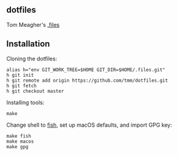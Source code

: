 ## dotfiles

Tom Meagher's [.files](https://en.wikipedia.org/wiki/Hidden_file_and_hidden_directory)

## Installation

Cloning the dotfiles:

```
alias h="env GIT_WORK_TREE=$HOME GIT_DIR=$HOME/.files.git"
h git init
h git remote add origin https://github.com/tmm/dotfiles.git
h git fetch
h git checkout master
```

Installing tools:

```
make
```

Change shell to [fish](https://fishshell.com/), set up macOS defaults, and import GPG key:

```
make fish
make macos
make gpg
```
